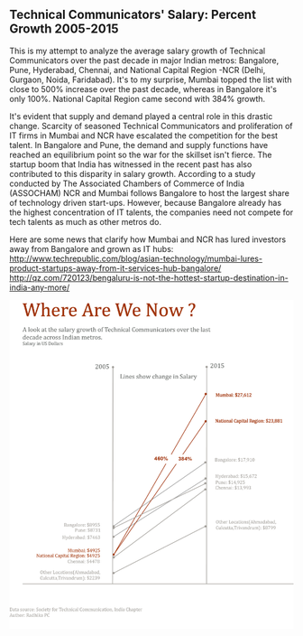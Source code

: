 
## Technical Communicators' Salary: Percent Growth 2005-2015 ##

This is my attempt to analyze the average salary growth of Technical Communicators over the past decade in major Indian metros: Bangalore, Pune, Hyderabad, Chennai, and National Capital Region -NCR (Delhi, Gurgaon, Noida, Faridabad). It's to my surprise, Mumbai topped the list with close to 500% increase over the past decade, whereas in Bangalore it's only 100%. National Capital Region came second with 384% growth.

It's evident that supply and demand played a central role in this drastic change. Scarcity of seasoned Technical Communicators and proliferation of IT firms in Mumbai and NCR have escalated the competition for the best talent. In Bangalore and Pune, the demand and supply functions have reached an equilibrium point so the war for the skillset isn't fierce. The startup boom that India has witnessed in the recent past has also contributed to this disparity in salary growth. According to a study conducted by The Associated Chambers of Commerce of India (ASSOCHAM) NCR and Mumbai follows Bangalore to host the largest share of technology driven start-ups.  However, because Bangalore already has the highest concentration of IT talents, the companies need not compete for tech talents as much as other metros do.

Here are some news that clarify how Mumbai and NCR has lured investors  away from Bangalore and grown as IT hubs:
http://www.techrepublic.com/blog/asian-technology/mumbai-lures-product-startups-away-from-it-services-hub-bangalore/
http://qz.com/720123/bengaluru-is-not-the-hottest-startup-destination-in-india-any-more/


![](techwriter-salary-growth.png)

